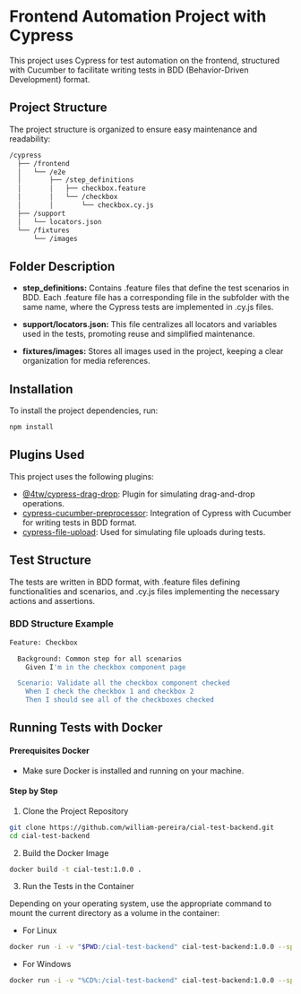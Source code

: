 # Frontend Automation Project with Cypress

This project uses Cypress for test automation on the frontend, structured with Cucumber to facilitate writing tests in BDD (Behavior-Driven Development) format.

## Project Structure

The project structure is organized to ensure easy maintenance and readability:

~~~bash
/cypress
  ├── /frontend
  │   └── /e2e
  │       ├── /step_definitions
  │       │   ├── checkbox.feature
  │       │   └── /checkbox
  │       │       └── checkbox.cy.js
  ├── /support
  │   └── locators.json
  └── /fixtures
      └── /images
~~~

## Folder Description

- **step_definitions:** Contains .feature files that define the test scenarios in BDD. Each .feature file has a corresponding file in the subfolder with the same name, where the Cypress tests are implemented in .cy.js files.

- **support/locators.json:** This file centralizes all locators and variables used in the tests, promoting reuse and simplified maintenance.

- **fixtures/images:** Stores all images used in the project, keeping a clear organization for media references.

## Installation

To install the project dependencies, run:

~~~bash
npm install
~~~

## Plugins Used

This project uses the following plugins:

- [@4tw/cypress-drag-drop](https://www.npmjs.com/package/@4tw/cypress-drag-drop): Plugin for simulating drag-and-drop operations.
- [cypress-cucumber-preprocessor](https://www.npmjs.com/package/cypress-cucumber-preprocessor): Integration of Cypress with Cucumber for writing tests in BDD format.
- [cypress-file-upload](https://www.npmjs.com/package/cypress-file-upload): Used for simulating file uploads during tests.

## Test Structure
The tests are written in BDD format, with .feature files defining functionalities and scenarios, and .cy.js files implementing the necessary actions and assertions.

### BDD Structure Example

~~~bash
Feature: Checkbox

  Background: Common step for all scenarios
    Given I'm in the checkbox component page

  Scenario: Validate all the checkbox component checked
    When I check the checkbox 1 and checkbox 2
    Then I should see all of the checkboxes checked
~~~


## Running Tests with Docker

#### Prerequisites Docker

- Make sure Docker is installed and running on your machine.

#### Step by Step

1. Clone the Project Repository

  ~~~bash
  git clone https://github.com/william-pereira/cial-test-backend.git
  cd cial-test-backend
  ~~~

2. Build the Docker Image

  ~~~bash
  docker build -t cial-test:1.0.0 .
  ~~~

3. Run the Tests in the Container

Depending on your operating system, use the appropriate command to mount the current directory as a volume in the container:

- For Linux 

~~~bash
docker run -i -v "$PWD:/cial-test-backend" cial-test-backend:1.0.0 --spec "/cial-test/cypress/e2e/DeviceService/*.js
~~~

- For Windows

~~~bash
docker run -i -v "%CD%:/cial-test-backend" cial-test-backend:1.0.0 --spec "/cial-test/cypress/e2e/DeviceService/*.js
~~~
